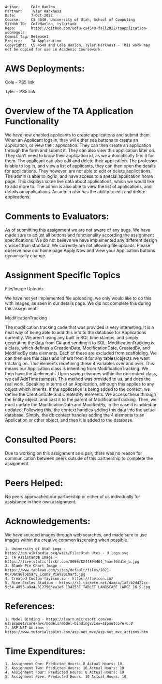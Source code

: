 ```
Author:     Cole Hanlon
Partner:    Tyler Harkness
Date:       7-Oct-2022
Course:     CS 4540, University of Utah, School of Computing
GitHub ID:  ColeHanlon, tylertank
Repo:       https://github.com/uofu-cs4540-fall2022/taapplication-webmoguls
Commit Tag: Release1
Project:    TA Application
Copyright:  CS 4540 and Cole Hanlon, Tyler Harkness - This work may not be copied for use in Academic Coursework.
```
# AWS Deployments:

Cole - PS5 link

Tyler - PS5 link

# Overview of the TA Application Functionality 

We have now enabled applicants to create applications and submit them. When an Applicant logs in, they will either see buttons to create an application, or view their application. They can then create an application through the form and submit it. They can also view this application later on. They don't need to know their application id, as we automatically find it for them. The applicant can also edit and delete their application. The professor is able to log in, and view a list of applicants, they can then open the details for applications. They however, are not able to edit or delete applications. The admin is able to log in, and have access to a special application home page. This displays some live data about applications, which we would like to add more to. The admin is also able to view the list of applications, and details on applications. An admin also has the ability to edit and delete applications.

# Comments to Evaluators:

As of submitting this assignment we are not aware of any bugs. We have made sure to adjust all buttons and functionality according the assignment specifications. We do not believe we have implemented any different design choices than standard. We currently are not allowing file uploads. Please observe how our home page Apply Now and View your Application buttons dynamically change.

# Assignment Specific Topics

File/Image Uploads

We have not yet implemented file uploading, we only would like to do this with images, as seen in our details page. We did not complete this during this assignment.

ModificationTracking

The modification tracking code that was provided is very interesting. It is a neat way of being able to add this info to the database for Applications currently. We aren't using any built in SQL time stamps, and simply generating the data from C# and sending it to SQL. ModificationTracking is a class, which defines a CreationDate, ModificationDate, CreatedBy, and ModifiedBy data elements. Each of these are excluded from scaffolding. We can then use this class and inherit from it for any tables/objects we want tracking on. This elements redefining these 4 variables over and over. This means our Application class is inheriting from ModificationTracking. We then have the 4 elements. Upon saving changes within the db context class, we call AddTimestamps(). This method was provided to us, and does the real work. Speaking in terms of an Application, although this applies to any object which inherits. If the application is being added to the context, we define the CreationDate and CreatedBy elements. We access these through the Entity object, and cast it to the parent of ModificationTracking. Then, we must update the ModificationDate and ModifiedBy, in the case it is added or updated. Following this, the context handles adding this data into the actual database. Simply, the db context handles adding the 4 elements to an Application or other object, and then it is added to the database.

# Consulted Peers:

Due to working on this assignment as a pair, there was no reason for communication
between peers outside of this partnership to complete the assignment.

# Peers Helped:

No peers approached our partnership or either of us individually for assistance in their own assignment.

# Acknowledgements:

We have sourced images through web searches, and made sure to use images within the creative
common liscensing when possible. 

    1. University of Utah Logo - https://en.wikipedia.org/wiki/File:Utah_Utes_-_U_logo.svg
    2. TA Assistance Image - https://live.staticflickr.com/8066/8244804464_4aaef63d1e_b.jpg
    3. Blank Pie Chart Image - https://www.tableau.com/sites/default/files/2021-06/DataGlossary_Icons_Pie%20Chart.jpg
    4. Created Custom favicon.io - https://favicon.io/
    5. Rice Eccles Stadium - https://s1.ticketm.net/dam/a/1a5/b2d427cc-5c54-4855-a8a4-3127503ea1a5_1342531_TABLET_LANDSCAPE_LARGE_16_9.jpg

# References:
    
    1. Model Binding - https://learn.microsoft.com/en-us/aspnet/core/mvc/models/model-binding?view=aspnetcore-6.0
    2. ASP.NET Actions - https://www.tutorialspoint.com/asp.net_mvc/asp.net_mvc_actions.htm

# Time Expenditures:

    1. Assignment One: Predicted Hours: 8 Actual Hours: 10 
    2. Assignment Two: Predicted Hours: 10 Actual Hours: 10 
    4. Assignment Four: Predicted Hours: 8 Actual Hours: 10
    5. Assignment Five: Predicted Hours: 10 Actual Hours: 10
    
    
